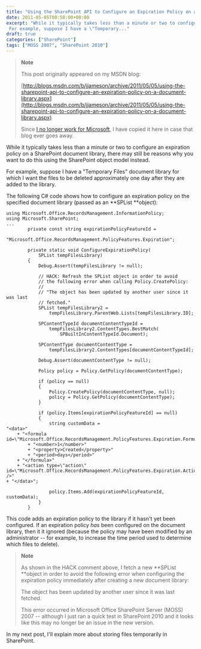 ```yaml
---
title: "Using the SharePoint API to Configure an Expiration Policy on a Document Library"
date: 2011-05-05T00:58:00+08:00
excerpt: "While it typically takes less than a minute or two to configure an expiration policy on a SharePoint document library, there may still be reasons why you want to do this using the SharePoint object model instead. 
 For example, suppose I have a \"Temporary..."
draft: true
categories: ["SharePoint"]
tags: ["MOSS 2007", "SharePoint 2010"]
---
```


> **Note**
> 
> This post originally appeared on my MSDN blog:  
>   
> 
> [http://blogs.msdn.com/b/jjameson/archive/2011/05/05/using-the-sharepoint-api-to-configure-an-expiration-policy-on-a-document-library.aspx](http://blogs.msdn.com/b/jjameson/archive/2011/05/05/using-the-sharepoint-api-to-configure-an-expiration-policy-on-a-document-library.aspx)
> 
> Since [I no longer work for Microsoft](/blog/jjameson/archive/2011/09/02/last-day-with-microsoft.aspx), I have copied it here in case that blog ever goes away.


While it typically takes less than a minute or two to configure an expiration policy on a SharePoint document library, there may still be reasons why you want to do this using the SharePoint object model instead.

For example, suppose I have a "Temporary Files" document library for which I want the files to be deleted approximately one day after they are added to the library.

The following C# code shows how to configure an expiration policy on the specified document library (passed as an **SPList **object):



    using Microsoft.Office.RecordsManagement.InformationPolicy;
    using Microsoft.SharePoint;
    ...
            private const string expirationPolicyFeatureId =
                "Microsoft.Office.RecordsManagement.PolicyFeatures.Expiration";
    
            private static void ConfigureExpirationPolicy(
                SPList tempFilesLibrary)
            {
                Debug.Assert(tempFilesLibrary != null);
    
                // HACK: Refresh the SPList object in order to avoid
                // the following error when calling Policy.CreatePolicy:
                //
                // "The object has been updated by another user since it was last
                // fetched."
                SPList tempFilesLibrary2 =
                    tempFilesLibrary.ParentWeb.Lists[tempFilesLibrary.ID];
                
                SPContentTypeId documentContentTypeId =
                    tempFilesLibrary2.ContentTypes.BestMatch(
                        SPBuiltInContentTypeId.Document);
    
                SPContentType documentContentType =
                    tempFilesLibrary2.ContentTypes[documentContentTypeId];
    
                Debug.Assert(documentContentType != null);
                
                Policy policy = Policy.GetPolicy(documentContentType);
    
                if (policy == null)
                {
                    Policy.CreatePolicy(documentContentType, null);
                    policy = Policy.GetPolicy(documentContentType);
                }
    
                if (policy.Items[expirationPolicyFeatureId] == null)
                {
                    string customData =
    "<data>"
        + "<formula id=\"Microsoft.Office.RecordsManagement.PolicyFeatures.Expiration.Formula.BuiltIn\">"
            + "<number>1</number>"
            + "<property>Created</property>"
            + "<period>days</period>"
        + "</formula>"
        + "<action type=\"action\" id=\"Microsoft.Office.RecordsManagement.PolicyFeatures.Expiration.Action.MoveToRecycleBin\" />"
    + "</data>";
    
                    policy.Items.Add(expirationPolicyFeatureId, customData);
                }
            }



This code adds an expiration policy to the library if it hasn't yet been configured. If an expiration policy *has* been configured on the document library, then it it ignored (because the policy may have been modified by an administrator -- for example, to increase the time period used to determine which files to delete).


> **Note**
> 
> 
> As shown in the HACK comment above, I fetch a new **SPList **object in order to avoid the following error when configuring the expiration policy immediately after creating a new document library:
> 
> The object has been updated by another user since it was last fetched.
> 
> This error occurred in Microsoft Office SharePoint Server (MOSS) 2007 -- although I just ran a quick test in SharePoint 2010 and it looks like this may no longer be an issue in the new version.


In my next post, I'll explain more about storing files temporarily in SharePoint.

